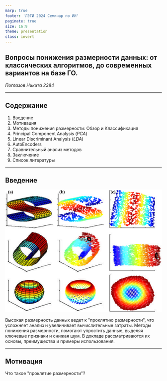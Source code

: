 ```yaml
---
marp: true
footer: 'ЛЭТИ 2024 Семинар по ИИ'
paginate: true
size: 16:9
theme: presentation
class: invert
---
```



## Вопросы понижения размерности данных: от классических алгоритмов, до современных вариантов на базе ГО.
*Поглазов Никита 2384*


---

## Cодержание


1. Введение
2. Мотивация
3. Методы понижения размерности: Обзор и Классификация
4. Principal Component Analysis (*PCA*)
5. Linear Discriminant Analysis (*LDA*)
6. AutoEncoders
7. Сравнительный анализ методов
8. Заключение
9. Список литературы

---

## Введение

![invert saturate opacity:.4 bg left fit](../resources/intro/simple_dim_red.png)

Высокая размерность данных ведет к "проклятию размерности", что усложняет анализ и увеличивает вычислительные затраты. 
Методы понижения размерности, помогают упростить данные, выделяя ключевые признаки и снижая шум. 
В докладе рассматриваются их основы, преимущества и примеры использования.

---

## Мотивация

Что такое "проклятие размерности"?